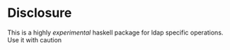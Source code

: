 Disclosure
==========
This is a highly _experimental_ haskell package for ldap specific operations.
Use it with caution
